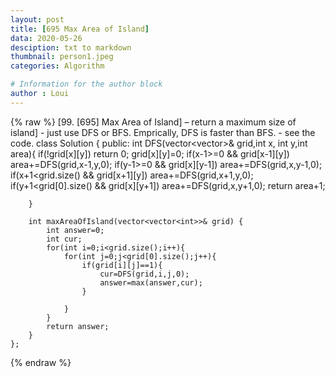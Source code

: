 ```yaml
---
layout: post
title: [695 Max Area of Island]
data: 2020-05-26
desciption: txt to markdown
thumbnail: person1.jpeg
categories: Algorithm

# Information for the author block
author : Loui
---
```


{% raw %}
	﻿[99. [695] Max Area of Island] – return a maximum size of island]
	- just use DFS or BFS. Emprically, DFS is faster than BFS.
	- see the code.
	class Solution {
	public:
	    int DFS(vector<vector<int>>& grid,int x, int y,int area){
	        if(!grid[x][y]) return 0;
	        grid[x][y]=0;
	        if(x-1>=0 && grid[x-1][y]) area+=DFS(grid,x-1,y,0);
	        if(y-1>=0 && grid[x][y-1]) area+=DFS(grid,x,y-1,0);
	        if(x+1<grid.size() && grid[x+1][y]) area+=DFS(grid,x+1,y,0);
	        if(y+1<grid[0].size() && grid[x][y+1]) area+=DFS(grid,x,y+1,0);
	        return area+1;
	        
	    }
	    
	    int maxAreaOfIsland(vector<vector<int>>& grid) {
	        int answer=0;
	        int cur;
	        for(int i=0;i<grid.size();i++){
	            for(int j=0;j<grid[0].size();j++){
	                if(grid[i][j]==1){
	                    cur=DFS(grid,i,j,0);
	                    answer=max(answer,cur);
	                }
	                    
	            }
	        }
	        return answer;
	    }
	};
	
{% endraw %}
